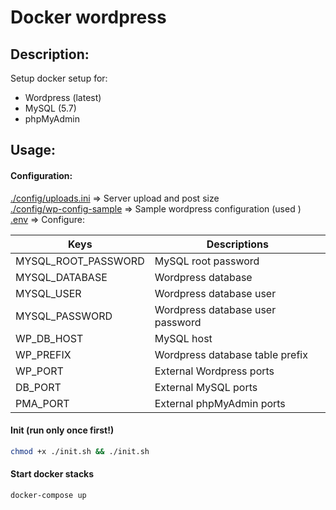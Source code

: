 # Docker wordpress

## Description:
Setup docker setup for:
- Wordpress (latest)
- MySQL (5.7)
- phpMyAdmin


## Usage:


#### Configuration:
[./config/uploads.ini](./config/uploads.ini) => Server upload and post size  
[./config/wp-config-sample](./config/wp-config-sample) => Sample wordpress configuration (used )  
[.env](./.env) => Configure:

| Keys | Descriptions |
| ------------- | ------------- |
| MYSQL_ROOT_PASSWORD | MySQL root password |
| MYSQL_DATABASE | Wordpress database  |
| MYSQL_USER | Wordpress database user  |
| MYSQL_PASSWORD | Wordpress database user password |
| WP_DB_HOST | MySQL host  |
| WP_PREFIX | Wordpress database table prefix |
| WP_PORT | External Wordpress ports |
| DB_PORT | External MySQL ports |
| PMA_PORT | External phpMyAdmin ports |

#### Init (run only once first!)
```bash
chmod +x ./init.sh && ./init.sh
```

#### Start docker stacks
```bash
docker-compose up
```
